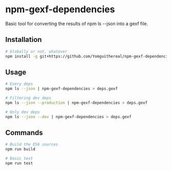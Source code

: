 # npm-gexf-dependencies

Basic tool for converting the results of npm ls --json into a gexf file.

## Installation

```bash
# Globally or not, whatever
npm install -g git+https://github.com/Yomguithereal/npm-gexf-dependencies
```

## Usage

```bash
# Every deps
npm ls --json | npm-gexf-dependencies > deps.gexf

# Filtering dev deps
npm ls --json --production | npm-gexf-dependencies > deps.gexf

# Only dev deps
npm ls --json --dev | npm-gexf-dependencies > deps.gexf
```

## Commands

```bash
# Build the ES6 sources
npm run build

# Basic test
npm run test
```

